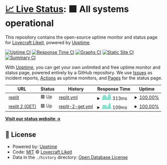 # [📈 Live Status](https://olivrae.github.io/upptime): <!--live status--> **🟩 All systems operational**

This repository contains the open-source uptime monitor and status page for [Lovecraft Likeit](https://t.me/OliveiraWS), powered by [Upptime](https://github.com/upptime/upptime).

[![Uptime CI](https://github.com/olivrae/upptime/workflows/Uptime%20CI/badge.svg)](https://github.com/olivrae/upptime/actions?query=workflow%3A%22Uptime+CI%22)
[![Response Time CI](https://github.com/olivrae/upptime/workflows/Response%20Time%20CI/badge.svg)](https://github.com/olivrae/upptime/actions?query=workflow%3A%22Response+Time+CI%22)
[![Graphs CI](https://github.com/olivrae/upptime/workflows/Graphs%20CI/badge.svg)](https://github.com/olivrae/upptime/actions?query=workflow%3A%22Graphs+CI%22)
[![Static Site CI](https://github.com/olivrae/upptime/workflows/Static%20Site%20CI/badge.svg)](https://github.com/olivrae/upptime/actions?query=workflow%3A%22Static+Site+CI%22)
[![Summary CI](https://github.com/olivrae/upptime/workflows/Summary%20CI/badge.svg)](https://github.com/olivrae/upptime/actions?query=workflow%3A%22Summary+CI%22)

With [Upptime](https://upptime.js.org), you can get your own unlimited and free uptime monitor and status page, powered entirely by a GitHub repository. We use [Issues](https://github.com/olivrae/upptime/issues) as incident reports, [Actions](https://github.com/olivrae/upptime/actions) as uptime monitors, and [Pages](https://olivrae.github.io/upptime) for the status page.

<!--start: status pages-->
<!-- This summary is generated by Upptime (https://github.com/upptime/upptime) -->
<!-- Do not edit this manually, your changes will be overwritten -->
<!-- prettier-ignore -->
| URL | Status | History | Response Time | Uptime |
| --- | ------ | ------- | ------------- | ------ |
| <img alt="" src="https://icons.duckduckgo.com/ip3/replit.com.ico" height="13"> [replit](https://replit.com/@olivrae/KAM-2) | 🟩 Up | [replit.yml](https://github.com/BR-lovecraft/upptime/commits/HEAD/history/replit.yml) | <details><summary><img alt="Response time graph" src="./graphs/replit/response-time-week.png" height="20"> 313ms</summary><br><a href="https://olivrae.github.io/upptime/history/replit"><img alt="Response time 369" src="https://img.shields.io/endpoint?url=https%3A%2F%2Fraw.githubusercontent.com%2FBR-lovecraft%2Fupptime%2FHEAD%2Fapi%2Freplit%2Fresponse-time.json"></a><br><a href="https://olivrae.github.io/upptime/history/replit"><img alt="24-hour response time 322" src="https://img.shields.io/endpoint?url=https%3A%2F%2Fraw.githubusercontent.com%2FBR-lovecraft%2Fupptime%2FHEAD%2Fapi%2Freplit%2Fresponse-time-day.json"></a><br><a href="https://olivrae.github.io/upptime/history/replit"><img alt="7-day response time 313" src="https://img.shields.io/endpoint?url=https%3A%2F%2Fraw.githubusercontent.com%2FBR-lovecraft%2Fupptime%2FHEAD%2Fapi%2Freplit%2Fresponse-time-week.json"></a><br><a href="https://olivrae.github.io/upptime/history/replit"><img alt="30-day response time 352" src="https://img.shields.io/endpoint?url=https%3A%2F%2Fraw.githubusercontent.com%2FBR-lovecraft%2Fupptime%2FHEAD%2Fapi%2Freplit%2Fresponse-time-month.json"></a><br><a href="https://olivrae.github.io/upptime/history/replit"><img alt="1-year response time 369" src="https://img.shields.io/endpoint?url=https%3A%2F%2Fraw.githubusercontent.com%2FBR-lovecraft%2Fupptime%2FHEAD%2Fapi%2Freplit%2Fresponse-time-year.json"></a></details> | <details><summary><a href="https://olivrae.github.io/upptime/history/replit">100.00%</a></summary><a href="https://olivrae.github.io/upptime/history/replit"><img alt="All-time uptime 100.00%" src="https://img.shields.io/endpoint?url=https%3A%2F%2Fraw.githubusercontent.com%2FBR-lovecraft%2Fupptime%2FHEAD%2Fapi%2Freplit%2Fuptime.json"></a><br><a href="https://olivrae.github.io/upptime/history/replit"><img alt="24-hour uptime 100.00%" src="https://img.shields.io/endpoint?url=https%3A%2F%2Fraw.githubusercontent.com%2FBR-lovecraft%2Fupptime%2FHEAD%2Fapi%2Freplit%2Fuptime-day.json"></a><br><a href="https://olivrae.github.io/upptime/history/replit"><img alt="7-day uptime 100.00%" src="https://img.shields.io/endpoint?url=https%3A%2F%2Fraw.githubusercontent.com%2FBR-lovecraft%2Fupptime%2FHEAD%2Fapi%2Freplit%2Fuptime-week.json"></a><br><a href="https://olivrae.github.io/upptime/history/replit"><img alt="30-day uptime 100.00%" src="https://img.shields.io/endpoint?url=https%3A%2F%2Fraw.githubusercontent.com%2FBR-lovecraft%2Fupptime%2FHEAD%2Fapi%2Freplit%2Fuptime-month.json"></a><br><a href="https://olivrae.github.io/upptime/history/replit"><img alt="1-year uptime 100.00%" src="https://img.shields.io/endpoint?url=https%3A%2F%2Fraw.githubusercontent.com%2FBR-lovecraft%2Fupptime%2FHEAD%2Fapi%2Freplit%2Fuptime-year.json"></a></details>
| <img alt="" src="https://icons.duckduckgo.com/ip3/replit.com.ico" height="13"> [replit 2 (GET)](https://replit.com/@olivrae/KAM-2) | 🟩 Up | [replit-2-get.yml](https://github.com/BR-lovecraft/upptime/commits/HEAD/history/replit-2-get.yml) | <details><summary><img alt="Response time graph" src="./graphs/replit-2-get/response-time-week.png" height="20"> 109ms</summary><br><a href="https://olivrae.github.io/upptime/history/replit-2-get"><img alt="Response time 98" src="https://img.shields.io/endpoint?url=https%3A%2F%2Fraw.githubusercontent.com%2FBR-lovecraft%2Fupptime%2FHEAD%2Fapi%2Freplit-2-get%2Fresponse-time.json"></a><br><a href="https://olivrae.github.io/upptime/history/replit-2-get"><img alt="24-hour response time 162" src="https://img.shields.io/endpoint?url=https%3A%2F%2Fraw.githubusercontent.com%2FBR-lovecraft%2Fupptime%2FHEAD%2Fapi%2Freplit-2-get%2Fresponse-time-day.json"></a><br><a href="https://olivrae.github.io/upptime/history/replit-2-get"><img alt="7-day response time 109" src="https://img.shields.io/endpoint?url=https%3A%2F%2Fraw.githubusercontent.com%2FBR-lovecraft%2Fupptime%2FHEAD%2Fapi%2Freplit-2-get%2Fresponse-time-week.json"></a><br><a href="https://olivrae.github.io/upptime/history/replit-2-get"><img alt="30-day response time 190" src="https://img.shields.io/endpoint?url=https%3A%2F%2Fraw.githubusercontent.com%2FBR-lovecraft%2Fupptime%2FHEAD%2Fapi%2Freplit-2-get%2Fresponse-time-month.json"></a><br><a href="https://olivrae.github.io/upptime/history/replit-2-get"><img alt="1-year response time 98" src="https://img.shields.io/endpoint?url=https%3A%2F%2Fraw.githubusercontent.com%2FBR-lovecraft%2Fupptime%2FHEAD%2Fapi%2Freplit-2-get%2Fresponse-time-year.json"></a></details> | <details><summary><a href="https://olivrae.github.io/upptime/history/replit-2-get">100.00%</a></summary><a href="https://olivrae.github.io/upptime/history/replit-2-get"><img alt="All-time uptime 100.00%" src="https://img.shields.io/endpoint?url=https%3A%2F%2Fraw.githubusercontent.com%2FBR-lovecraft%2Fupptime%2FHEAD%2Fapi%2Freplit-2-get%2Fuptime.json"></a><br><a href="https://olivrae.github.io/upptime/history/replit-2-get"><img alt="24-hour uptime 100.00%" src="https://img.shields.io/endpoint?url=https%3A%2F%2Fraw.githubusercontent.com%2FBR-lovecraft%2Fupptime%2FHEAD%2Fapi%2Freplit-2-get%2Fuptime-day.json"></a><br><a href="https://olivrae.github.io/upptime/history/replit-2-get"><img alt="7-day uptime 100.00%" src="https://img.shields.io/endpoint?url=https%3A%2F%2Fraw.githubusercontent.com%2FBR-lovecraft%2Fupptime%2FHEAD%2Fapi%2Freplit-2-get%2Fuptime-week.json"></a><br><a href="https://olivrae.github.io/upptime/history/replit-2-get"><img alt="30-day uptime 100.00%" src="https://img.shields.io/endpoint?url=https%3A%2F%2Fraw.githubusercontent.com%2FBR-lovecraft%2Fupptime%2FHEAD%2Fapi%2Freplit-2-get%2Fuptime-month.json"></a><br><a href="https://olivrae.github.io/upptime/history/replit-2-get"><img alt="1-year uptime 100.00%" src="https://img.shields.io/endpoint?url=https%3A%2F%2Fraw.githubusercontent.com%2FBR-lovecraft%2Fupptime%2FHEAD%2Fapi%2Freplit-2-get%2Fuptime-year.json"></a></details>

<!--end: status pages-->

[**Visit our status website →**](https://olivrae.github.io/upptime)

## 📄 License

- Powered by: [Upptime](https://github.com/upptime/upptime)
- Code: [MIT](./LICENSE) © [Lovecraft Likeit](https://t.me/OliveiraWS)
- Data in the `./history` directory: [Open Database License](https://opendatacommons.org/licenses/odbl/1-0/)
